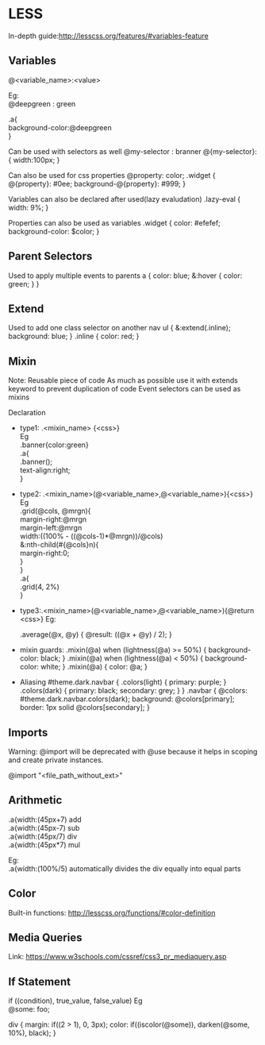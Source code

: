 # LESS

In-depth guide:<http://lesscss.org/features/#variables-feature>

## Variables

@&lt;variable_name&gt;:&lt;value&gt;

Eg:  
@deepgreen : green

.a{  
 background-color:@deepgreen  
}

Can be used with selectors as well
@my-selector : branner
@{my-selector}:{
width:100px;
}

Can also be used for css properties
@property: color;
.widget {
@{property}: #0ee;
background-@{property}: #999;
}

Variables can also be declared after used(lazy evaludation)
.lazy-eval {
width: 9%;
}

Properties can also be used as variables
.widget {
color: #efefef;
background-color: \$color;
}

## Parent Selectors

Used to apply multiple events to parents
a {
color: blue;
&:hover {
color: green;
}
}

## Extend

Used to add one class selector on another
nav ul {
&:extend(.inline);
background: blue;
}
.inline {
color: red;
}

## Mixin

Note: Reusable piece of code
As much as possible use it with extends keyword to prevent duplication of code
Event selectors can be used as mixins

Declaration

- type1: .&lt;mixin_name&gt; {&lt;css&gt;}  
  Eg  
  .banner{color:green}  
  .a{  
  .banner();  
  text-align:right;  
  }

- type2: .&lt;mixin_name&gt;(@&lt;variable_name&gt;,@&lt;variable_name&gt;){&lt;css&gt;}  
   Eg  
   .grid(@cols, @mrgn){  
   margin-right:@mrgn  
  margin-left:@mrgn  
   width:((100% - ((@cols-1)\*@mrgn))/@cols)  
  &:nth-child(#{@cols}n){  
   margin-right:0;  
   }  
   }  
   .a{  
   .grid(4, 2%)  
   }

- type3:.&lt;mixin_name&gt;(@&lt;variable_name&gt;,@&lt;variable_name&gt;){@return &lt;css&gt;}
  Eg:

  .average(@x, @y) {
  @result: ((@x + @y) / 2);
  }

- mixin guards:
  .mixin(@a) when (lightness(@a) >= 50%) {
  background-color: black;
  }
  .mixin(@a) when (lightness(@a) < 50%) {
  background-color: white;
  }
  .mixin(@a) {
  color: @a;
  }

- Aliasing
  #theme.dark.navbar {
  .colors(light) {
  primary: purple;
  }
  .colors(dark) {
  primary: black;
  secondary: grey;
  }
  }
  .navbar {
  @colors: #theme.dark.navbar.colors(dark);
  background: @colors[primary];
  border: 1px solid @colors[secondary];
  }

## Imports

Warning: @import will be deprecated with @use because it helps in scoping and create private instances.

@import \"&lt;file_path_without_ext&gt;\"

## Arithmetic

.a{width:(45px+7) add  
.a{width:(45px-7) sub  
.a{width:(45px/7) div  
.a{width:(45px\*7) mul

Eg:  
.a{width:(100%/5) automatically divides the div equally into equal parts

## Color

Built-in functions: <http://lesscss.org/functions/#color-definition>

## Media Queries

Link: <https://www.w3schools.com/cssref/css3_pr_mediaquery.asp>

## If Statement

if ((condition), true_value, false_value)
Eg  
@some: foo;

div {
margin: if((2 > 1), 0, 3px);
color: if((iscolor(@some)), darken(@some, 10%), black);
}
